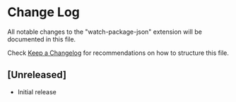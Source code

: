 # Change Log

All notable changes to the "watch-package-json" extension will be documented in this file.

Check [Keep a Changelog](http://keepachangelog.com/) for recommendations on how to structure this file.

## [Unreleased]

- Initial release